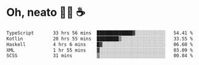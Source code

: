 # Oh, neato 🧑‍💻 ☕

<!--START_SECTION:waka-->

```txt
TypeScript       33 hrs 56 mins  █████████████▓░░░░░░░░░░░   54.41 %
Kotlin           20 hrs 55 mins  ████████▒░░░░░░░░░░░░░░░░   33.55 %
Haskell          4 hrs 6 mins    █▓░░░░░░░░░░░░░░░░░░░░░░░   06.60 %
XML              1 hr 55 mins    ▓░░░░░░░░░░░░░░░░░░░░░░░░   03.09 %
SCSS             31 mins         ▒░░░░░░░░░░░░░░░░░░░░░░░░   00.84 %
```

<!--END_SECTION:waka-->

